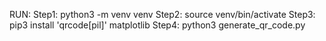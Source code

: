 RUN:
  Step1: python3 -m venv venv
  Step2: source venv/bin/activate
  Step3: pip3 install 'qrcode[pil]' matplotlib
  Step4: python3 generate_qr_code.py
